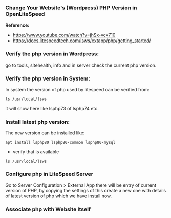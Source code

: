 ### Change Your Website's (Wordpress) PHP Version in OpenLiteSpeed

**Reference:** 
- https://www.youtube.com/watch?v=jhSx-vcx710
- https://docs.litespeedtech.com/lsws/extapp/php/getting_started/

### Verify the php version in Wordpress:

go to tools, sitehealth, info and in server check the current php version.

### Verify the php version in System:

In system the version of php used by litespeed can be verified from: 

```
ls /usr/local/lsws
```

it will show here like lsphp73 of lsphp74 etc.

### Install latest php version:
The new version can be installed like:

```
apt install lsphp80 lsphp80-common lsphp80-mysql
```
- verify that is available

```
ls /usr/local/lsws
```

### Configure php in LiteSpeed Server

Go to Server Configuration > External App
there will be entry of current version of PHP, by copying the settings of this create a new one with details of latest version of php which we have install now.

### Associate php with Website Itself

